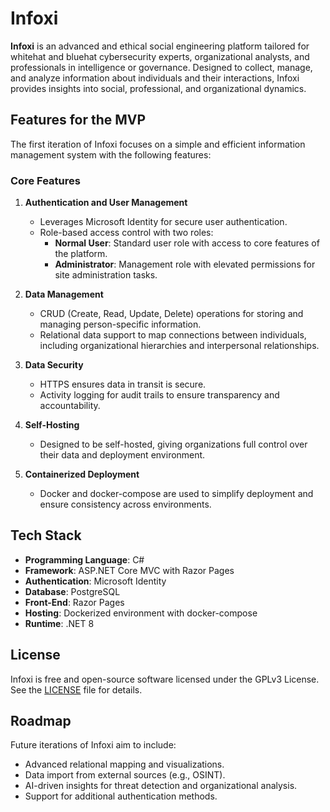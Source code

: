 # Infoxi

**Infoxi** is an advanced and ethical social engineering platform tailored for whitehat and bluehat cybersecurity experts, organizational analysts, and professionals in intelligence or governance. Designed to collect, manage, and analyze information about individuals and their interactions, Infoxi provides insights into social, professional, and organizational dynamics.

## Features for the MVP
The first iteration of Infoxi focuses on a simple and efficient information management system with the following features:

### Core Features
1. **Authentication and User Management**
   - Leverages Microsoft Identity for secure user authentication.
   - Role-based access control with two roles: 
     - **Normal User**: Standard user role with access to core features of the platform.
     - **Administrator**: Management role with elevated permissions for site administration tasks.

2. **Data Management**
   - CRUD (Create, Read, Update, Delete) operations for storing and managing person-specific information.
   - Relational data support to map connections between individuals, including organizational hierarchies and interpersonal relationships.

3. **Data Security**
   - HTTPS ensures data in transit is secure.
   - Activity logging for audit trails to ensure transparency and accountability.

4. **Self-Hosting**
   - Designed to be self-hosted, giving organizations full control over their data and deployment environment.

5. **Containerized Deployment**
   - Docker and docker-compose are used to simplify deployment and ensure consistency across environments.

## Tech Stack
- **Programming Language**: C#
- **Framework**: ASP.NET Core MVC with Razor Pages
- **Authentication**: Microsoft Identity
- **Database**: PostgreSQL
- **Front-End**: Razor Pages
- **Hosting**: Dockerized environment with docker-compose
- **Runtime**: .NET 8

## License
Infoxi is free and open-source software licensed under the GPLv3 License. See the [LICENSE](LICENSE) file for details.

## Roadmap
Future iterations of Infoxi aim to include:
- Advanced relational mapping and visualizations.
- Data import from external sources (e.g., OSINT).
- AI-driven insights for threat detection and organizational analysis.
- Support for additional authentication methods.
